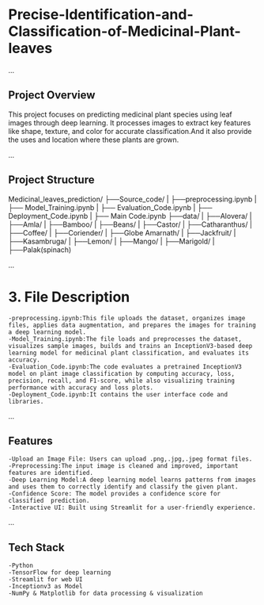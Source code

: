 # Precise-Identification-and-Classification-of-Medicinal-Plant-leaves
...
## Project Overview

This project focuses on predicting medicinal plant species using leaf images through deep learning. It processes images to extract key features like shape, texture, and color for accurate classification.And it also provide the uses and location where these plants are grown.


...
## Project Structure

Medicinal_leaves_prediction/
├──Source_code/
|   ├──preprocessing.ipynb 
|   ├── Model_Training.ipynb
|   ├── Evaluation_Code.ipynb
|   ├── Deployment_Code.ipynb
|   ├── Main Code.ipynb
├──data/
|   ├──Alovera/
|   ├──Amla/
|   ├──Bamboo/
|   ├──Beans/
|   ├──Castor/
|   ├──Catharanthus/
|   ├──Coffee/
|   ├──Coriender/
|   ├──Globe Amarnath/
|   ├──Jackfruit/
|   ├──Kasambruga/
|   ├──Lemon/
|   ├──Mango/
|   ├──Marigold/
|   ├──Palak(spinach)

...     



# 3. File Description
    -preprocessing.ipynb:This file uploads the dataset, organizes image files, applies data augmentation, and prepares the images for training a deep learning model.
    -Model_Training.ipynb:The file loads and preprocesses the dataset, visualizes sample images, builds and trains an InceptionV3-based deep learning model for medicinal plant classification, and evaluates its accuracy.
    -Evaluation_Code.ipynb:The code evaluates a pretrained InceptionV3 model on plant image classification by computing accuracy, loss, precision, recall, and F1-score, while also visualizing training performance with accuracy and loss plots.
    -Deployment_Code.ipynb:It contains the user interface code and libraries.
...
## Features
    -Upload an Image File: Users can upload .png,.jpg,.jpeg format files.
    -Preprocessing:The input image is cleaned and improved, important features are identified.
    -Deep Learning Model:A deep learning model learns patterns from images and uses them to correctly identify and classify the given plant.
    -Confidence Score: The model provides a confidence score for classified  prediction.
    -Interactive UI: Built using Streamlit for a user-friendly experience.
...
## Tech Stack
    -Python 
    -TensorFlow for deep learning
    -Streamlit for web UI
    -Inceptionv3 as Model
    -NumPy & Matplotlib for data processing & visualization


